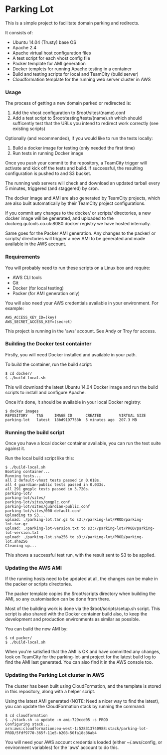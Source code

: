 Parking Lot
===========

This is a simple project to facilitate domain parking and redirects.

It consists of:

 - Ubuntu 14.04 (Trusty) base OS
 - Apache 2.4
 - Apache virtual host configuration files
 - A test script for each vhost config file
 - Packer template for AMI generation
 - Docker templets for running Apache testing in a container
 - Build and testing scripts for local and TeamCity (build server)
 - Cloudformation template for the running web server cluster in AWS

### Usage

The process of getting a new domain parked or redirected is:
1. Add the vhost configuration to $root/sites/(name).conf
1. Add a test script to $root/testing/tests/(name).sh which should sufficently
   test that the URLs you intend to redirect work correctly (see existing scripts)

Optionally (and recommended), if you would like to run the tests locally:
1. Build a docker image for testing (only needed the first time)
1. Run tests in running Docker image

Once you push your commit to the repository, a TeamCity trigger will activate
and kick off the tests and build. If successful, the resulting configuration
is pushed to and S3 bucket.

The running web servers will check and download an updated tarball every 5
minutes, triggered (and staggered) by cron.

The docker image and AMI are also generated by TeamCity projects, which are
also built automatically by their TeamCity project configurations.

If you commit any changes to the docker/ or scripts/ directories, a new
docker image will be generated, and uploaded to the dockreg.gutools.co.uk:8080
docker registry we have hosted internally.

Same goes for the Packer AMI generation. Any changes to the packer/ or scripts/
directories will trigger a new AMI to be generated and made available in the
AWS account.

### Requirements

You will probably need to run these scripts on a Linux box and require:

 - AWS CLI tools
 - Git
 - Docker (for local testing)
 - Packer (for AMI generation only)

You will also need your AWS credentials available in your environment.
For example:

	AWS_ACCESS_KEY_ID=(key)
	AWS_SECRET_ACCESS_KEY=(secret)

This project is running in the 'aws' account. See Andy or Troy for access.


### Building the Docker test containter

Firstly, you will need Docker installed and available in your path.

To build the container, run the build script:

	$ cd docker/
	$ ./build-local.sh

This will download the latest Ubuntu 14.04 Docker image and run the build
scripts to install and configure Apache.

Once it's done, it should be available in your local Docker registry:

	$ docker images
	REPOSITORY    TAG     IMAGE ID      CREATED        VIRTUAL SIZE
	parking-lot   latest  18bd9197758b  5 minutes ago  207.3 MB


### Running the build script

Once you have a local docker container available, you can run the test suite
against it.

Run the local build script like this:

	$ ./build-local.sh 
	Booting container...
	Running tests...
	all 2 default-vhost tests passed in 0.018s.
	all 4 guardian-public tests passed in 0.033s.
	all 291 gmgplc tests passed in 3.720s.
	parking-lot/
	parking-lot/sites/
	parking-lot/sites/gmgplc.conf
	parking-lot/sites/guardian-public.conf
	parking-lot/sites/000-default.conf
	Uploading to S3...
	upload: ./parking-lot.tar.gz to s3://parking-lot/PROD/parking-lot.tar.gz
	upload: ./parking-lot-version.txt to s3://parking-lot/PROD/parking-lot-version.txt
	upload: ./parking-lot.sha256 to s3://parking-lot/PROD/parking-lot.sha256
	Cleaning up...

This shows a successful test run, with the result sent to S3 to be applied.


### Updating the AWS AMI

If the running hosts need to be updated at all, the changes can be make in the
packer or scripts directories.

The packer template copies the $root/scripts directory when building the AMI,
so any customisation can be done from there.

Most of the building work is done via the $root/scripts/setup.sh script. This
script is also shared with the Docker container build also, to keep the 
development and production environments as similar as possible.

You can build the new AMI by:

	$ cd packer/
	$ ./build-local.sh

When you're satisfied that the AMI is OK and have committed any changes, look
on TeamCity for the parking-lot-ami project for the latest build log to find
the AMI last generated. You can also find it in the AWS console too.


### Updating the Parking Lot cluster in AWS

The cluster has been built using CloudFormation, and the template is
stored in this repository, along with a helper script.

Using the latest AMI generated (NOTE: Need a nicer way to find the latest), you
can update the CloudFormation stack by running the command:

    $ cd cloudformation
	$ ./stack.sh -a update -m ami-729ccd05 -s PROD
	Configuring stack...
	arn:aws:cloudformation:eu-west-1:528313740988:stack/parking-lot-PROD/5fdf9770-365f-11e5-b208-50fa18c86ab4

You will need your AWS account credentials loaded (either ~/.aws/config, or
environment variables) for the 'aws' account to do this.
